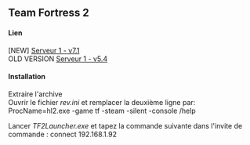 ## Team Fortress 2 

#### Lien
[NEW] [Serveur 1 - v7.1](http://192.168.1.252/jeux/TF2_UG_7_1.zip)  
OLD VERSION [Serveur 1 - v5.4](http://192.168.1.252/jeux/TF2_UG_5_4.zip)

#### Installation 
Extraire l'archive  
Ouvrir le fichier *rev.ini* et remplacer la deuxième ligne par:  
    ProcName=hl2.exe -game tf -steam -silent -console /help

Lancer *TF2Launcher.exe* et tapez la commande suivante dans l'invite de commande :
    connect 192.168.1.92
